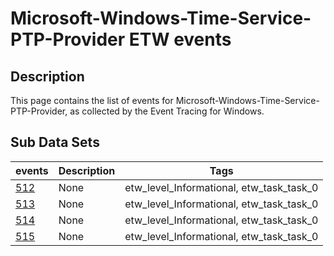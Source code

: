 # Microsoft-Windows-Time-Service-PTP-Provider ETW events

## Description
This page contains the list of events for Microsoft-Windows-Time-Service-PTP-Provider, as collected by the Event Tracing for Windows.

## Sub Data Sets
|events|Description|Tags|
|---|---|---|
|[512](events/event-512.md)|None|etw_level_Informational, etw_task_task_0|
|[513](events/event-513.md)|None|etw_level_Informational, etw_task_task_0|
|[514](events/event-514.md)|None|etw_level_Informational, etw_task_task_0|
|[515](events/event-515.md)|None|etw_level_Informational, etw_task_task_0|
